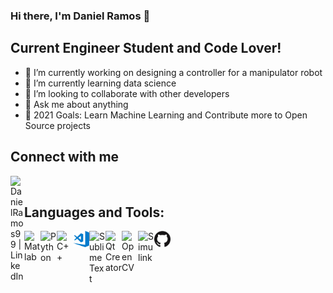 ### Hi there, I'm Daniel Ramos 👋

## Current Engineer Student and Code Lover! 

- 🔭 I’m currently working on designing a controller for a manipulator robot
- 🌱 I’m currently learning data science
- 👯 I’m looking to collaborate with other developers 
- 💬 Ask me about anything
- 🥅 2021 Goals: Learn Machine Learning and Contribute more to Open Source projects

## Connect with me

<a href="https://www.linkedin.com/in/daniel-ramos-morales/" rel="Daniel Ramos"><img align="left" alt="DanielRamos99 | LinkedIn" width="22px" src="https://cdn.jsdelivr.net/npm/simple-icons@v3/icons/linkedin.svg" /></a>

<br />

## Languages and Tools:

<img align="left" alt="Matlab" width="26px" src="https://upload.wikimedia.org/wikipedia/commons/thumb/2/21/Matlab_Logo.png/267px-Matlab_Logo.png" />
<img align="left" alt="Python" width="26px" src="https://upload.wikimedia.org/wikipedia/commons/thumb/c/c3/Python-logo-notext.svg/600px-Python-logo-notext.svg.png" />
<img align="left" alt="C++" width="26px" src="https://upload.wikimedia.org/wikipedia/commons/thumb/1/18/ISO_C%2B%2B_Logo.svg/1200px-ISO_C%2B%2B_Logo.svg.png" />
<img align="left" alt="Visual Studio Code" width="26px" src="https://raw.githubusercontent.com/github/explore/80688e429a7d4ef2fca1e82350fe8e3517d3494d/topics/visual-studio-code/visual-studio-code.png" />
<img align="left" alt="Sublime Text" width="26px" src="https://cdn.worldvectorlogo.com/logos/sublime-text.svg" />
<img align="left" alt="Qt Creator" width="26px" src="https://upload.wikimedia.org/wikipedia/commons/thumb/0/0b/Qt_logo_2016.svg/1200px-Qt_logo_2016.svg.png" />
<img align="left" alt="OpenCV" width="26px" src="https://upload.wikimedia.org/wikipedia/commons/thumb/3/32/OpenCV_Logo_with_text_svg_version.svg/1200px-OpenCV_Logo_with_text_svg_version.svg.png" />
<img align="left" alt="Simulink" width="26px" src="https://upload.wikimedia.org/wikipedia/en/3/36/Simulink_Logo_%28non-wordmark%29.png" />
<img align="left" alt="GitHub" width="26px" src="https://raw.githubusercontent.com/github/explore/78df643247d429f6cc873026c0622819ad797942/topics/github/github.png" />
